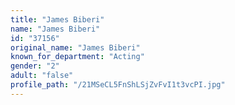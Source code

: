 ```yaml
---
title: "James Biberi"
name: "James Biberi"
id: "37156"
original_name: "James Biberi"
known_for_department: "Acting"
gender: "2"
adult: "false"
profile_path: "/21MSeCL5FnShLSjZvFvI1t3vcPI.jpg"
---
```

